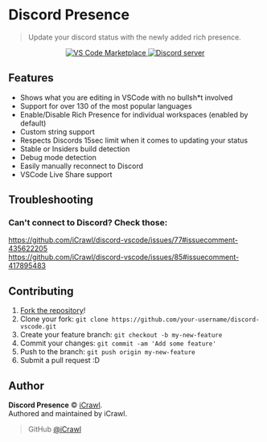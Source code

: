 # Discord Presence
> Update your discord status with the newly added rich presence.

<div align="center">
	<p>
		<a href="https://marketplace.visualstudio.com/items?itemName=icrawl.discord-vscode">
			<img src="https://vsmarketplacebadge.apphb.com/version/icrawl.discord-vscode.svg" alt="VS Code Marketplace">
		</a>
		<a href="https://discord.gg/cZSWqAF">
			<img src="https://canary.discordapp.com/api/guilds/681216134854475816/embed.png" alt="Discord server">
		</a>
	</p>
</div>

## Features

* Shows what you are editing in VSCode with no bullsh*t involved
* Support for over 130 of the most popular languages
* Enable/Disable Rich Presence for individual workspaces (enabled by default)
* Custom string support
* Respects Discords 15sec limit when it comes to updating your status
* Stable or Insiders build detection
* Debug mode detection
* Easily manually reconnect to Discord
* VSCode Live Share support

## Troubleshooting

### Can't connect to Discord? Check those:  
https://github.com/iCrawl/discord-vscode/issues/77#issuecomment-435622205  
https://github.com/iCrawl/discord-vscode/issues/85#issuecomment-417895483

## Contributing

1. [Fork the repository](https://github.com/iCrawl/discord-vscode/fork)!
2. Clone your fork: `git clone https://github.com/your-username/discord-vscode.git`
3. Create your feature branch: `git checkout -b my-new-feature`
4. Commit your changes: `git commit -am 'Add some feature'`
5. Push to the branch: `git push origin my-new-feature`
6. Submit a pull request :D

## Author

**Discord Presence** © [iCrawl](https://github.com/iCrawl).  
Authored and maintained by iCrawl.

> GitHub [@iCrawl](https://github.com/iCrawl)
